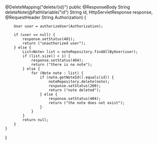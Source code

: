  @DeleteMapping("delete/{id}")
    public @ResponseBody
    String deleteNote(@PathVariable("id") String id, HttpServletResponse response,
                      @RequestHeader String Authorization) {

        User user = authorizeUser(Authorization);

        if (user == null) {
            response.setStatus(401);
            return ("unauthorized user");
        } else {
            List<Note> list = noteRepository.findAllByUser(user);
            if (list.size() < 1) {
                response.setStatus(404);
                return ("there is no note");
            } else {
                for (Note note : list) {
                    if (note.getNoteId().equals(id)) {
                        noteRepository.delete(note);
                        response.setStatus(200);
                        return ("note deleted");
                    } else {
                        response.setStatus(404);
                        return ("the note does not exist");
                    }
                }
            }
            return null;
        }
    }
}


